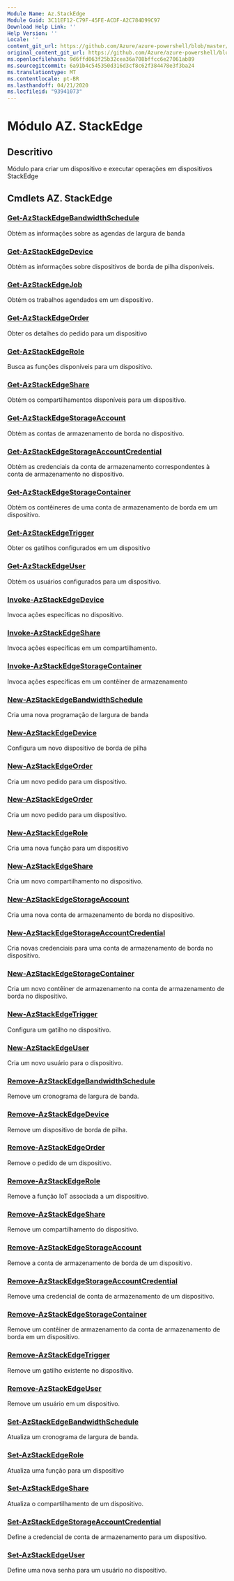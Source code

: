 ```yaml
---
Module Name: Az.StackEdge
Module Guid: 3C11EF12-C79F-45FE-ACDF-A2C784D99C97
Download Help Link: ''
Help Version: ''
Locale: ''
content_git_url: https://github.com/Azure/azure-powershell/blob/master/src/StackEdge/StackEdge/help/Az.StackEdge.md
original_content_git_url: https://github.com/Azure/azure-powershell/blob/master/src/StackEdge/StackEdge/help/Az.StackEdge.md
ms.openlocfilehash: 9d6ffd063f25b32cea36a708bffcc6e27061ab89
ms.sourcegitcommit: 6a91b4c545350d316d3cf8c62f384478e3f3ba24
ms.translationtype: MT
ms.contentlocale: pt-BR
ms.lasthandoff: 04/21/2020
ms.locfileid: "93941073"
---
```

# Módulo AZ. StackEdge
## Descritivo
Módulo para criar um dispositivo e executar operações em dispositivos StackEdge

## Cmdlets AZ. StackEdge
### [Get-AzStackEdgeBandwidthSchedule](Get-AzStackEdgeBandwidthSchedule.md)
Obtém as informações sobre as agendas de largura de banda

### [Get-AzStackEdgeDevice](Get-AzStackEdgeDevice.md)
Obtém as informações sobre dispositivos de borda de pilha disponíveis.

### [Get-AzStackEdgeJob](Get-AzStackEdgeJob.md)
Obtém os trabalhos agendados em um dispositivo.

### [Get-AzStackEdgeOrder](Get-AzStackEdgeOrder.md)
Obter os detalhes do pedido para um dispositivo

### [Get-AzStackEdgeRole](Get-AzStackEdgeRole.md)
Busca as funções disponíveis para um dispositivo.

### [Get-AzStackEdgeShare](Get-AzStackEdgeShare.md)
Obtém os compartilhamentos disponíveis para um dispositivo.

### [Get-AzStackEdgeStorageAccount](Get-AzStackEdgeStorageAccount.md)
Obtém as contas de armazenamento de borda no dispositivo.

### [Get-AzStackEdgeStorageAccountCredential](Get-AzStackEdgeStorageAccountCredential.md)
Obtém as credenciais da conta de armazenamento correspondentes à conta de armazenamento no dispositivo.

### [Get-AzStackEdgeStorageContainer](Get-AzStackEdgeStorageContainer.md)
Obtém os contêineres de uma conta de armazenamento de borda em um dispositivo.

### [Get-AzStackEdgeTrigger](Get-AzStackEdgeTrigger.md)
Obter os gatilhos configurados em um dispositivo
 

### [Get-AzStackEdgeUser](Get-AzStackEdgeUser.md)
Obtém os usuários configurados para um dispositivo.

### [Invoke-AzStackEdgeDevice](Invoke-AzStackEdgeDevice.md)
Invoca ações específicas no dispositivo.

### [Invoke-AzStackEdgeShare](Invoke-AzStackEdgeShare.md)
Invoca ações específicas em um compartilhamento.

### [Invoke-AzStackEdgeStorageContainer](Invoke-AzStackEdgeStorageContainer.md)
Invoca ações específicas em um contêiner de armazenamento

### [New-AzStackEdgeBandwidthSchedule](New-AzStackEdgeBandwidthSchedule.md)
Cria uma nova programação de largura de banda

### [New-AzStackEdgeDevice](New-AzStackEdgeDevice.md)
Configura um novo dispositivo de borda de pilha

### [New-AzStackEdgeOrder](New-AzStackEdgeOrder.md)
Cria um novo pedido para um dispositivo.

### [New-AzStackEdgeOrder](New-AzStackEdgeOrder.md)
Cria um novo pedido para um dispositivo.

### [New-AzStackEdgeRole](New-AzStackEdgeRole.md)
Cria uma nova função para um dispositivo

### [New-AzStackEdgeShare](New-AzStackEdgeShare.md)
Cria um novo compartilhamento no dispositivo.

### [New-AzStackEdgeStorageAccount](New-AzStackEdgeStorageAccount.md)
Cria uma nova conta de armazenamento de borda no dispositivo.

### [New-AzStackEdgeStorageAccountCredential](New-AzStackEdgeStorageAccountCredential.md)
Cria novas credenciais para uma conta de armazenamento de borda no dispositivo.

### [New-AzStackEdgeStorageContainer](New-AzStackEdgeStorageContainer.md)
Cria um novo contêiner de armazenamento na conta de armazenamento de borda no dispositivo.

### [New-AzStackEdgeTrigger](New-AzStackEdgeTrigger.md)
Configura um gatilho no dispositivo.

### [New-AzStackEdgeUser](New-AzStackEdgeUser.md)
Cria um novo usuário para o dispositivo.

### [Remove-AzStackEdgeBandwidthSchedule](Remove-AzStackEdgeBandwidthSchedule.md)
Remove um cronograma de largura de banda.

### [Remove-AzStackEdgeDevice](Remove-AzStackEdgeDevice.md)
Remove um dispositivo de borda de pilha.

### [Remove-AzStackEdgeOrder](Remove-AzStackEdgeOrder.md)
Remove o pedido de um dispositivo.

### [Remove-AzStackEdgeRole](Remove-AzStackEdgeRole.md)
Remove a função IoT associada a um dispositivo.

### [Remove-AzStackEdgeShare](Remove-AzStackEdgeShare.md)
Remove um compartilhamento do dispositivo.

### [Remove-AzStackEdgeStorageAccount](Remove-AzStackEdgeStorageAccount.md)
Remove a conta de armazenamento de borda de um dispositivo.

### [Remove-AzStackEdgeStorageAccountCredential](Remove-AzStackEdgeStorageAccountCredential.md)
Remove uma credencial de conta de armazenamento de um dispositivo.

### [Remove-AzStackEdgeStorageContainer](Remove-AzStackEdgeStorageContainer.md)
Remove um contêiner de armazenamento da conta de armazenamento de borda em um dispositivo.

### [Remove-AzStackEdgeTrigger](Remove-AzStackEdgeTrigger.md)
Remove um gatilho existente no dispositivo.

### [Remove-AzStackEdgeUser](Remove-AzStackEdgeUser.md)
Remove um usuário em um dispositivo.

### [Set-AzStackEdgeBandwidthSchedule](Set-AzStackEdgeBandwidthSchedule.md)
Atualiza um cronograma de largura de banda.

### [Set-AzStackEdgeRole](Set-AzStackEdgeRole.md)
Atualiza uma função para um dispositivo

### [Set-AzStackEdgeShare](Set-AzStackEdgeShare.md)
Atualiza o compartilhamento de um dispositivo.

### [Set-AzStackEdgeStorageAccountCredential](Set-AzStackEdgeStorageAccountCredential.md)
Define a credencial de conta de armazenamento para um dispositivo.

### [Set-AzStackEdgeUser](Set-AzStackEdgeUser.md)
Define uma nova senha para um usuário no dispositivo.

